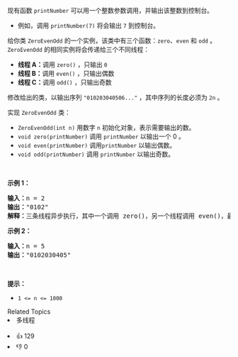 <p>现有函数 <code>printNumber</code> 可以用一个整数参数调用，并输出该整数到控制台。</p>

<ul> 
 <li>例如，调用 <code>printNumber(7)</code> 将会输出 <code>7</code> 到控制台。</li> 
</ul>

<p>给你类 <code>ZeroEvenOdd</code> 的一个实例，该类中有三个函数：<code>zero</code>、<code>even</code> 和 <code>odd</code> 。<code>ZeroEvenOdd</code> 的相同实例将会传递给三个不同线程：</p>

<ul> 
 <li><strong>线程 A：</strong>调用 <code>zero()</code> ，只输出 <code>0</code></li> 
 <li><strong>线程 B：</strong>调用 <code>even()</code> ，只输出偶数</li> 
 <li><strong>线程 C：</strong>调用 <code>odd()</code> ，只输出奇数</li> 
</ul>

<p>修改给出的类，以输出序列 <code>"010203040506..."</code> ，其中序列的长度必须为 <code>2n</code> 。</p>

<p>实现 <code>ZeroEvenOdd</code> 类：</p>

<ul> 
 <li><code>ZeroEvenOdd(int n)</code> 用数字 <code>n</code> 初始化对象，表示需要输出的数。</li> 
 <li><code>void zero(printNumber)</code> 调用 <code>printNumber</code> 以输出一个 0 。</li> 
 <li><code>void even(printNumber)</code> 调用<code>printNumber</code> 以输出偶数。</li> 
 <li><code>void odd(printNumber)</code> 调用 <code>printNumber</code> 以输出奇数。</li> 
</ul>

<p>&nbsp;</p>

<p><strong>示例 1：</strong></p>

<pre>
<strong>输入：</strong>n = 2
<strong>输出：</strong>"0102"
<strong>解释：</strong>三条线程异步执行，其中一个调用 zero()，另一个线程调用 even()，最后一个线程调用odd()。正确的输出为 "0102"。
</pre>

<p><strong>示例 2：</strong></p>

<pre>
<strong>输入：</strong>n = 5
<strong>输出：</strong>"0102030405"
</pre>

<p>&nbsp;</p>

<p><strong>提示：</strong></p>

<ul> 
 <li><code>1 &lt;= n &lt;= 1000</code></li> 
</ul>

<div><div>Related Topics</div><div><li>多线程</li></div></div><br><div><li>👍 129</li><li>👎 0</li></div>